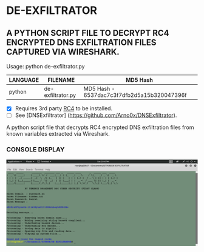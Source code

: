 # DE-EXFILTRATOR
## A PYTHON SCRIPT FILE TO DECRYPT RC4 ENCRYPTED DNS EXFILTRATION FILES CAPTURED VIA WIRESHARK.

Usage: python de-exfiltrator.py

| LANGUAGE | FILENAME          | MD5 Hash                                    |
|------    |------             | -------                                     |
| python   | de-exfiltrator.py | MD5 Hash - 6537dac7c3f7dfb2d5a15b320047396f |

- [x] Requires 3rd party [RC4](https://pypi.org/project/arc4/) to be installed.
- [ ] See [DNSExfiltrator] (https://github.com/Arno0x/DNSExfiltrator).

A python script file that decrypts RC4 encrypted DNS exfiltration files from known variables extracted via Wireshark.

### CONSOLE DISPLAY
![Screenshot](picture1.png)
